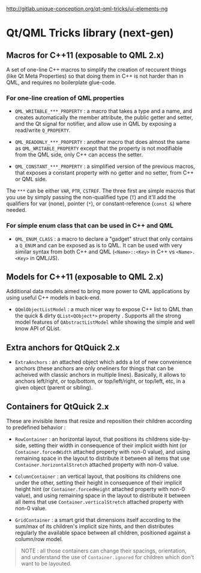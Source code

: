 http://gitlab.unique-conception.org/qt-qml-tricks/ui-elements-ng

Qt/QML Tricks library (next-gen)
================================


## Macros for C++11 (exposable to QML 2.x)

A set of one-line C++ macros to simplify the creation of reccurent things (like Qt Meta Properties) so that doing them in C++ is not harder than in QML, and requires no boilerplate glue-code.


### For one-line creation of QML properties

* `QML_WRITABLE_***_PROPERTY` : a macro that takes a type and a name, and creates automatically the member attribute, the public getter and setter, and the Qt signal for notifier, and allow use in QML by exposing a read/write `Q_PROPERTY`.

* `QML_READONLY_***_PROPERTY` : another macro that does almost the same as `QML_WRITABLE_PROPERTY` except that the property is not modifiable from the QML side, only C++ can access the setter.

* `QML_CONSTANT_***_PROPERTY` : a simplified version of the previous macros, that exposes a constant property with no getter and no setter, from C++ or QML side.

The `***` can be either `VAR`, `PTR`, `CSTREF`. The three first are simple macros that you use by simply passing the non-qualified type (`T`) and it'll add the qualifiers for var (none), pointer (`*`), or constant-reference (`const &`) where needed.


### For simple enum class that can be used in C++ and QML

* `QML_ENUM_CLASS` : a macro to declare a "gadget" struct that only contains a `Q_ENUM` and can be exposed as is to QML. It can be used with very similar syntax from both C++ and QML (`<Name>::<Key>` in C++ vs `<Name>.<Key>` in QML/JS).


## Models for C++11 (exposable to QML 2.x)

Additional data models aimed to bring more power to QML applications by using useful C++ models in back-end.

* `QQmlObjectListModel` : a much nicer way to expose C++ list to QML than the quick & dirty `QList<QObject*>` property . Supports all the strong model features of `QAbstractListModel` while showing the simple and well know API of QList.


## Extra anchors for QtQuick 2.x

* `ExtraAnchors` : an attached object which adds a lot of new convenience anchors (these anchors are only oneliners for things that can be acheived with classic anchors in multiple lines). Basically, it allows to anchors left/right, or top/bottom, or top/left/right, or top/left, etc, in a given object (parent or sibling).


## Containers for QtQuick 2.x

These are invisible items that resize and reposition their children according to predefined behavior :

* `RowContainer` : an horizontal layout, that positions its childrens side-by-side, setting their width in consequence of their implicit width hint (or `Container.forcedWidth` attached property with non-0 value), and using remaining space in the layout to distribute it between all items that use `Container.horizontalStretch` attached property with non-0 value.

* `ColumnContainer` : an vertical layout, that positions its childrens one under the other, setting their height in consequence of their implicit height hint (or `Container.forcedHeight` attached property with non-0 value), and using remaining space in the layout to distribute it between all items that use `Container.verticalStretch` attached property with non-0 value.

* `GridContainer` : a smart grid that dimensions itself according to the sum/max of its children's implicit size hints, and then distributes regularly the available space between all children, positioned against a column/row model.

> NOTE : all those containers can change their spacings, orientation, and understand the use of `Container.ignored` for children which don't want to be layouted.
